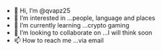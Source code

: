 - 👋 Hi, I’m @qvapz25
- 👀 I’m interested in ...people, language and places
- 🌱 I’m currently learning ...crypto gaming
- 💞️ I’m looking to collaborate on ...I will think soon
- 📫 How to reach me ...via email

<!---
qvapz25/qvapz25 is a ✨ special ✨ repository because its `README.md` (this file) appears on your GitHub profile.
You can click the Preview link to take a look at your changes.
--->
